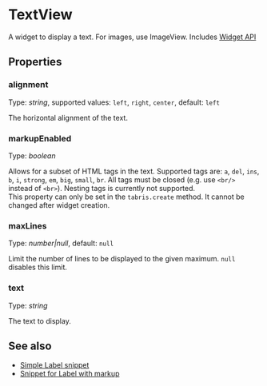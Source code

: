 ---
---
# TextView

A widget to display a text. For images, use ImageView.
Includes [Widget API](Widget.md)

## Properties

### alignment
Type: *string*, supported values: `left`, `right`, `center`, default: `left`

The horizontal alignment of the text.
### markupEnabled

Type: *boolean*

Allows for a subset of HTML tags in the text. Supported tags are: `a`, `del`, `ins`, `b`, `i`, `strong`, `em`, `big`, `small`, `br`. All tags must be closed (e.g. use `<br/>` instead of `<br>`). Nesting tags is currently not supported.<br/>This property can only be set in the `tabris.create` method. It cannot be changed after widget creation.
### maxLines

Type: *number|null*, default: `null`

Limit the number of lines to be displayed to the given maximum. `null` disables this limit.
### text

Type: *string*

The text to display.

## See also

- [Simple Label snippet](https://github.com/eclipsesource/tabris-js/blob/v1.0.0/snippets/textview/textview.js)
- [Snippet for Label with markup](https://github.com/eclipsesource/tabris-js/blob/v1.0.0/snippets/textview-markup/textview-markup.js)
